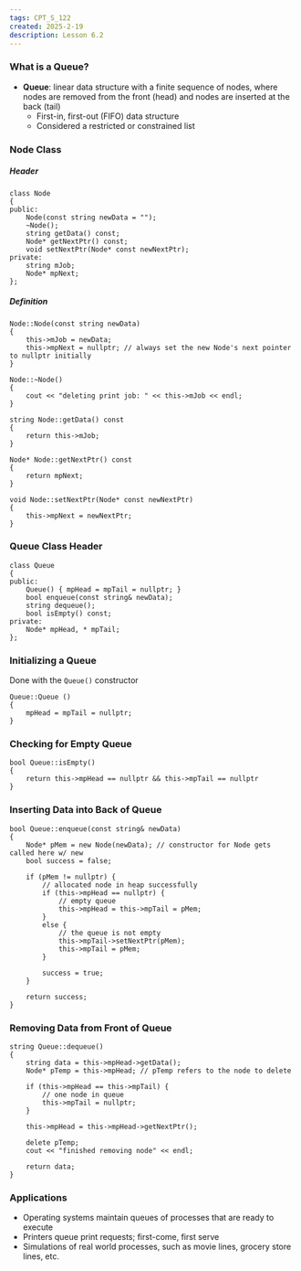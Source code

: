 ```yaml
---
tags: CPT_S_122
created: 2025-2-19
description: Lesson 6.2
---
```


### What is a Queue?

- **Queue**: linear data structure with a finite sequence of nodes, where nodes are removed from the front (head) and nodes are inserted at the back (tail)
	- First-in, first-out (FIFO) data structure
	- Considered a restricted or constrained list

### Node Class

##### Header
```
class Node
{
public:
	Node(const string newData = "");
	~Node();
	string getData() const;
	Node* getNextPtr() const;
	void setNextPtr(Node* const newNextPtr);
private:
	string mJob;
	Node* mpNext;
};
```

##### Definition
```
Node::Node(const string newData)
{
    this->mJob = newData;
    this->mpNext = nullptr; // always set the new Node's next pointer to nullptr initially
}

Node::~Node()
{
    cout << "deleting print job: " << this->mJob << endl;
}

string Node::getData() const
{
    return this->mJob;
}

Node* Node::getNextPtr() const
{
    return mpNext;
}

void Node::setNextPtr(Node* const newNextPtr)
{
    this->mpNext = newNextPtr;
}
```

### Queue Class Header

```
class Queue
{
public:
	Queue() { mpHead = mpTail = nullptr; }
	bool enqueue(const string& newData);
	string dequeue();
	bool isEmpty() const;
private:
	Node* mpHead, * mpTail;
};
```

### Initializing a Queue

Done with the `Queue()` constructor
```
Queue::Queue ()
{
	mpHead = mpTail = nullptr;
}
```

### Checking for Empty Queue

```
bool Queue::isEmpty()
{
	return this->mpHead == nullptr && this->mpTail == nullptr
}
```

### Inserting Data into Back of Queue

```
bool Queue::enqueue(const string& newData)
{
	Node* pMem = new Node(newData); // constructor for Node gets called here w/ new
	bool success = false;

	if (pMem != nullptr) {
		// allocated node in heap successfully
		if (this->mpHead == nullptr) {
			// empty queue
			this->mpHead = this->mpTail = pMem;
		}
		else {
			// the queue is not empty
			this->mpTail->setNextPtr(pMem);
			this->mpTail = pMem;
		}

		success = true;
	}

	return success;
}
```

### Removing Data from Front of Queue

```
string Queue::dequeue()
{
	string data = this->mpHead->getData();
	Node* pTemp = this->mpHead; // pTemp refers to the node to delete

	if (this->mpHead == this->mpTail) {
		// one node in queue
		this->mpTail = nullptr;
	}

	this->mpHead = this->mpHead->getNextPtr();

	delete pTemp;
	cout << "finished removing node" << endl;

	return data;
}
```

### Applications

- Operating systems maintain queues of processes that are ready to execute
- Printers queue print requests; first-come, first serve
- Simulations of real world processes, such as movie lines, grocery store lines, etc.